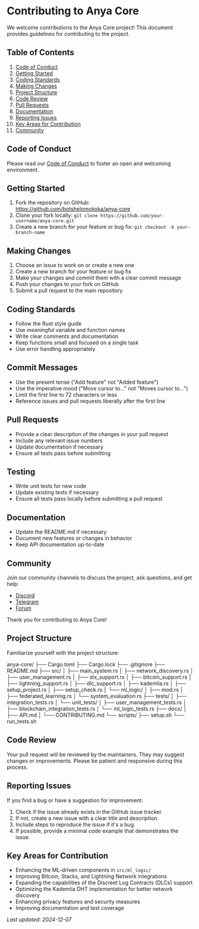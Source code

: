 # Contributing to Anya Core

We welcome contributions to the Anya Core project! This document provides guidelines for contributing to the project.

## Table of Contents

1. [Code of Conduct](#code-of-conduct)
2. [Getting Started](#getting-started)
3. [Coding Standards](#coding-standards)
4. [Making Changes](#making-changes)
5. [Project Structure](#project-structure)
6. [Code Review](#code-review)
7. [Pull Requests](#pull-requests)
8. [Documentation](#documentation)
9. [Reporting Issues](#reporting-issues)
10. [Key Areas for Contribution](#key-areas-for-contribution)
11. [Community](#community)

## Code of Conduct

Please read our [Code of Conduct](CODE_OF_CONDUCT.md) to foster an open and welcoming environment.

## Getting Started

1. Fork the repository on GitHub: <https://github.com/botshelomokoka/anya-core>
2. Clone your fork locally: `git clone https://github.com/your-username/anya-core.git`
3. Create a new branch for your feature or bug fix: `git checkout -b your-branch-name`

## Making Changes

1. Choose an issue to work on or create a new one
2. Create a new branch for your feature or bug fix
3. Make your changes and commit them with a clear commit message
4. Push your changes to your fork on GitHub
5. Submit a pull request to the main repository

## Coding Standards

- Follow the Rust style guide
- Use meaningful variable and function names
- Write clear comments and documentation
- Keep functions small and focused on a single task
- Use error handling appropriately

## Commit Messages

- Use the present tense ("Add feature" not "Added feature")
- Use the imperative mood ("Move cursor to..." not "Moves cursor to...")
- Limit the first line to 72 characters or less
- Reference issues and pull requests liberally after the first line

## Pull Requests

- Provide a clear description of the changes in your pull request
- Include any relevant issue numbers
- Update documentation if necessary
- Ensure all tests pass before submitting

## Testing

- Write unit tests for new code
- Update existing tests if necessary
- Ensure all tests pass locally before submitting a pull request

## Documentation

- Update the README.md if necessary
- Document new features or changes in behavior
- Keep API documentation up-to-date

## Community

Join our community channels to discuss the project, ask questions, and get help:

- [Discord](https://discord.gg/anyacore)
- [Telegram](https://t.me/anyacore)
- [Forum](https://forum.anyacore.org)

Thank you for contributing to Anya Core!

## Project Structure

Familiarize yourself with the project structure:

anya-core/
├── Cargo.toml
├── Cargo.lock
├── .gitignore
├── README.md
├── src/
│   ├── main_system.rs
│   ├── network_discovery.rs
│   ├── user_management.rs
│   ├── stx_support.rs
│   ├── bitcoin_support.rs
│   ├── lightning_support.rs
│   ├── dlc_support.rs
│   ├── kademlia.rs
│   ├── setup_project.rs
│   ├── setup_check.rs
│   └── ml_logic/
│       ├── mod.rs
│       ├── federated_learning.rs
│       └── system_evaluation.rs
├── tests/
│   ├── integration_tests.rs
│   └── unit_tests/
│       ├── user_management_tests.rs
│       ├── blockchain_integration_tests.rs
│       └── ml_logic_tests.rs
├── docs/
│   ├── API.md
│   └── CONTRIBUTING.md
└── scripts/
    ├── setup.sh
    └── run_tests.sh

## Code Review

Your pull request will be reviewed by the maintainers. They may suggest changes or improvements. Please be patient and responsive during this process.

## Reporting Issues

If you find a bug or have a suggestion for improvement:

1. Check if the issue already exists in the GitHub issue tracker.
2. If not, create a new issue with a clear title and description.
3. Include steps to reproduce the issue if it's a bug.
4. If possible, provide a minimal code example that demonstrates the issue.

## Key Areas for Contribution

- Enhancing the ML-driven components in `src/ml_logic/`
- Improving Bitcoin, Stacks, and Lightning Network integrations
- Expanding the capabilities of the Discreet Log Contracts (DLCs) support
- Optimizing the Kademlia DHT implementation for better network discovery
- Enhancing privacy features and security measures
- Improving documentation and test coverage

*Last updated: 2024-12-07*
